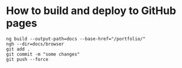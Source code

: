 # How to build and deploy to GitHub pages
`ng build --output-path=docs --base-href="/portfolio/"`  
`ngh --dir=docs/browser`  
`git add .`  
`git commit -m "some changes"`  
`git push --force`  
